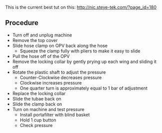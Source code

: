 This is the current best tut on this: http://nic.steve-tek.com/?page_id=180

## Procedure
- Turn off and unplug machine
- Remove the top cover
- Slide hose clamp on OPV back along the hose
  - Squeeze the clamp fully with pliers to make it easy to slide
- Pull the hose off of the OPV
- Remove the locking collar by gently prying up each wing and sliding it off
- Rotate the plastic shaft to adjust the pressure
  - Counter-Clockwise decreases pressure
  - Clockwise increases pressure
  - One quarter turn is approximately equal to 1 bar of adjustment
- Replace the locking collar
- Slide the tubae back on
- Slide the clamp back on 
- Turn on machine and test pressure
  - Install portafilter with blind basket
  - Hold 1 cup button
  - Check pressure
